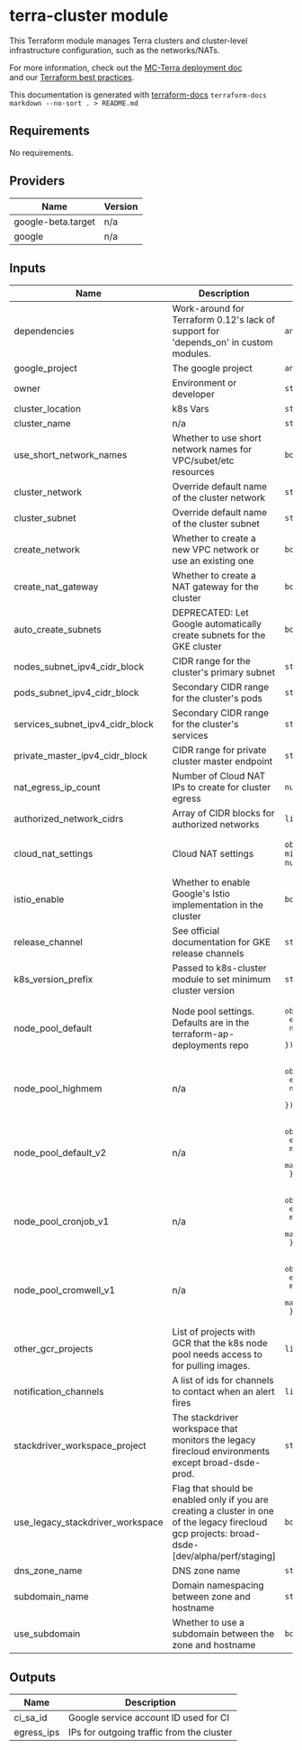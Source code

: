 # terra-cluster module

This Terraform module manages Terra clusters and cluster-level infrastructure configuration, such as the networks/NATs.

For more information, check out the [MC-Terra deployment doc](https://docs.dsp-devops.broadinstitute.org/mc-terra/mcterra-deployment)  
and our [Terraform best practices](https://docs.dsp-devops.broadinstitute.org/best-practices-guides/terraform).

This documentation is generated with [terraform-docs](https://github.com/segmentio/terraform-docs)
`terraform-docs markdown --no-sort . > README.md`

## Requirements

No requirements.

## Providers

| Name | Version |
|------|---------|
| google-beta.target | n/a |
| google | n/a |

## Inputs

| Name | Description | Type | Default | Required |
|------|-------------|------|---------|:--------:|
| dependencies | Work-around for Terraform 0.12's lack of support for 'depends\_on' in custom modules. | `any` | `[]` | no |
| google\_project | The google project | `any` | n/a | yes |
| owner | Environment or developer | `string` | `""` | no |
| cluster\_location | k8s Vars | `string` | `"us-central1-a"` | no |
| cluster\_name | n/a | `string` | `""` | no |
| use\_short\_network\_names | Whether to use short network names for VPC/subet/etc resources | `bool` | `false` | no |
| cluster\_network | Override default name of the cluster network | `string` | `""` | no |
| cluster\_subnet | Override default name of the cluster subnet | `string` | `""` | no |
| create\_network | Whether to create a new VPC network or use an existing one | `bool` | `true` | no |
| create\_nat\_gateway | Whether to create a NAT gateway for the cluster | `bool` | `true` | no |
| auto\_create\_subnets | DEPRECATED: Let Google automatically create subnets for the GKE cluster | `bool` | `false` | no |
| nodes\_subnet\_ipv4\_cidr\_block | CIDR range for the cluster's primary subnet | `string` | `"0.0.0.0/32"` | no |
| pods\_subnet\_ipv4\_cidr\_block | Secondary CIDR range for the cluster's pods | `string` | `"0.0.0.0/32"` | no |
| services\_subnet\_ipv4\_cidr\_block | Secondary CIDR range for the cluster's services | `string` | `"0.0.0.0/32"` | no |
| private\_master\_ipv4\_cidr\_block | CIDR range for private cluster master endpoint | `string` | `"0.0.0.0/28"` | no |
| nat\_egress\_ip\_count | Number of Cloud NAT IPs to create for cluster egress | `number` | `2` | no |
| authorized\_network\_cidrs | Array of CIDR blocks for authorized networks | `list(string)` | `[]` | no |
| cloud\_nat\_settings | Cloud NAT settings | `object({ min_ports_per_vm = number })` | <pre>{<br>  "min_ports_per_vm": 64<br>}</pre> | no |
| istio\_enable | Whether to enable Google's Istio implementation in the cluster | `bool` | `true` | no |
| release\_channel | See official documentation for GKE release channels | `string` | `"REGULAR"` | no |
| k8s\_version\_prefix | Passed to k8s-cluster module to set minimum cluster version | `string` | n/a | yes |
| node\_pool\_default | Node pool settings. Defaults are in the terraform-ap-deployments repo | <pre>object({<br>    enable     = bool,<br>    node_count = number<br>  })</pre> | n/a | yes |
| node\_pool\_highmem | n/a | <pre>object({<br>    enable     = bool,<br>    node_count = number<br>  })</pre> | n/a | yes |
| node\_pool\_default\_v2 | n/a | <pre>object({<br>    enable         = bool,<br>    min_node_count = number,<br>    max_node_count = number<br>  })</pre> | n/a | yes |
| node\_pool\_cronjob\_v1 | n/a | <pre>object({<br>    enable         = bool,<br>    min_node_count = number,<br>    max_node_count = number<br>  })</pre> | n/a | yes |
| node\_pool\_cromwell\_v1 | n/a | <pre>object({<br>    enable         = bool,<br>    min_node_count = number,<br>    max_node_count = number<br>  })</pre> | n/a | yes |
| other\_gcr\_projects | List of projects with GCR that the k8s node pool needs access to for pulling images. | `list(string)` | `[]` | no |
| notification\_channels | A list of ids for channels to contact when an alert fires | `list(string)` | `[]` | no |
| stackdriver\_workspace\_project | The stackdriver workspace that monitors the legacy firecloud environments except broad-dsde-prod. | `string` | `"broad-dsp-stackdriver"` | no |
| use\_legacy\_stackdriver\_workspace | Flag that should be enabled only if you are creating a cluster in one of the legacy firecloud gcp projects: broad-dsde-[dev/alpha/perf/staging] | `bool` | `false` | no |
| dns\_zone\_name | DNS zone name | `string` | `"dsp-envs"` | no |
| subdomain\_name | Domain namespacing between zone and hostname | `string` | `""` | no |
| use\_subdomain | Whether to use a subdomain between the zone and hostname | `bool` | `true` | no |

## Outputs

| Name | Description |
|------|-------------|
| ci\_sa\_id | Google service account ID used for CI |
| egress\_ips | IPs for outgoing traffic from the cluster |

